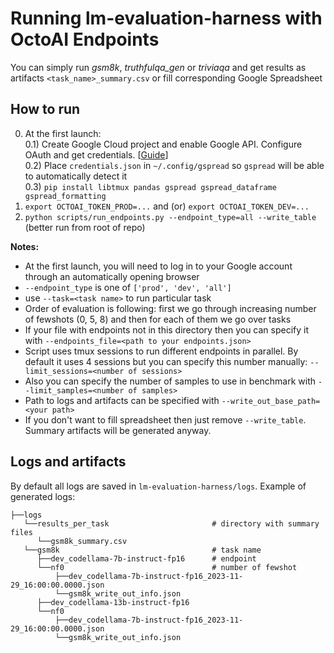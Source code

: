 # Running lm-evaluation-harness with OctoAI Endpoints

You can simply run *gsm8k*, *truthfulqa_gen* or *triviaqa* and get results as artifacts `<task_name>_summary.csv` or fill corresponding Google Spreadsheet

## How to run

0) At the first launch:  
    0.1) Create Google Cloud project and enable Google API. Configure OAuth and get credentials. [[Guide](https://developers.google.com/sheets/api/quickstart/python#enable_the_api)]  
    0.2) Place `credentials.json` in `~/.config/gspread` so `gspread` will be able to automatically detect it  
    0.3) `pip install libtmux pandas gspread gspread_dataframe gspread_formatting`  
1) `export OCTOAI_TOKEN_PROD=...`  and (or) `export OCTOAI_TOKEN_DEV=...`  
2) `python scripts/run_endpoints.py --endpoint_type=all --write_table`  (better run from root of repo)  

__Notes:__  

- At the first launch, you will need to log in to your Google account through an automatically opening browser  
- `--endpoint_type` is one of `['prod', 'dev', 'all']`  
- use `--task=<task name>` to run particular task  
- Order of evaluation is following: first we go through increasing number of fewshots (0, 5, 8) and then for each of them we go over tasks  
- If your file with endpoints not in this directory then you can specify it with `--endpoints_file=<path to your endpoints.json>`
- Script uses tmux sessions to run different endpoints in parallel. By default it uses 4 sessions but you can specify this number manually: `--limit_sessions=<number of sessions>`
- Also you can specify the number of samples to use in benchmark with `--limit_samples=<number of samples>`
- Path to logs and artifacts can be specified with `--write_out_base_path=<your path>`
- If you don't want to fill spreadsheet then just remove `--write_table`. Summary artifacts will be generated anyway.

## Logs and artifacts

By default all logs are saved in `lm-evaluation-harness/logs`. Example of generated logs:

```
├──logs
   └──results_per_task                       # directory with summary files
      └──gsm8k_summary.csv
   └──gsm8k                                  # task name
      ├──dev_codellama-7b-instruct-fp16      # endpoint
      └──nf0                                 # number of fewshot
          ├──dev_codellama-7b-instruct-fp16_2023-11-29_16:00:00.0000.json
          └──gsm8k_write_out_info.json
      ├──dev_codellama-13b-instruct-fp16
      └──nf0
          ├──dev_codellama-7b-instruct-fp16_2023-11-29_16:00:00.0000.json
          └──gsm8k_write_out_info.json
```